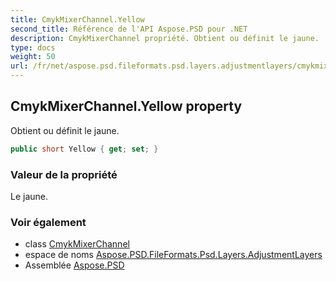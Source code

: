 ```yaml
---
title: CmykMixerChannel.Yellow
second_title: Référence de l'API Aspose.PSD pour .NET
description: CmykMixerChannel propriété. Obtient ou définit le jaune.
type: docs
weight: 50
url: /fr/net/aspose.psd.fileformats.psd.layers.adjustmentlayers/cmykmixerchannel/yellow/
---
```

## CmykMixerChannel.Yellow property

Obtient ou définit le jaune.

```csharp
public short Yellow { get; set; }
```

### Valeur de la propriété

Le jaune.

### Voir également

* class [CmykMixerChannel](../)
* espace de noms [Aspose.PSD.FileFormats.Psd.Layers.AdjustmentLayers](../../cmykmixerchannel/)
* Assemblée [Aspose.PSD](../../../)


